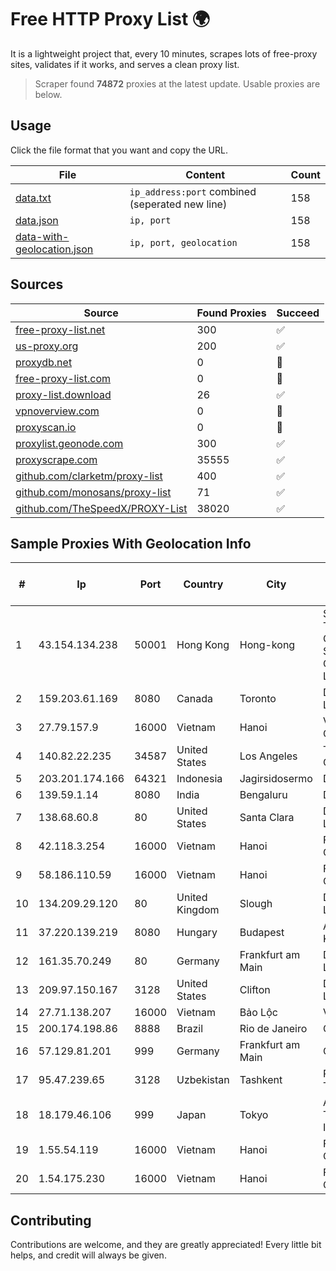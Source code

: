 
# Free HTTP Proxy List 🌍

It is a lightweight project that, every 10 minutes, scrapes lots of free-proxy sites, validates if it works, and serves a clean proxy list.


> Scraper found **74872** proxies at the latest update. Usable proxies are below.

## Usage

Click the file format that you want and copy the URL.


|File|Content|Count|
|----|-------|-----|
|[data.txt](https://raw.githubusercontent.com/themiralay/Proxy-List-World/master/data.txt)|`ip_address:port` combined (seperated new line)|158|
|[data.json](https://raw.githubusercontent.com/themiralay/Proxy-List-World/master/data.json)|`ip, port`|158|
|[data-with-geolocation.json](https://raw.githubusercontent.com/themiralay/Proxy-List-World/master/data-with-geolocation.json)|`ip, port, geolocation`|158|

## Sources

|Source|Found Proxies|Succeed|
|------|-------------|-------|
|[free-proxy-list.net](https://free-proxy-list.net)|300|✅|
|[us-proxy.org](https://www.us-proxy.org)|200|✅|
|[proxydb.net](http://proxydb.net)|0|🚫|
|[free-proxy-list.com](https://free-proxy-list.com/?page=&port=&type%5B%5D=http&type%5B%5D=https&up_time=0&search=Search)|0|🚫|
|[proxy-list.download](https://www.proxy-list.download/HTTP)|26|✅|
|[vpnoverview.com](https://vpnoverview.com/privacy/anonymous-browsing/free-proxy-servers)|0|🚫|
|[proxyscan.io](https://www.proxyscan.io)|0|🚫|
|[proxylist.geonode.com](https://proxylist.geonode.com/api/proxy-list?limit=300&page=1&sort_by=lastChecked&sort_type=desc&protocols=http,https)|300|✅|
|[proxyscrape.com](https://api.proxyscrape.com/v2/?request=displayproxies&protocol=http&timeout=10000&country=all&ssl=all&anonymity=all)|35555|✅|
|[github.com/clarketm/proxy-list](https://raw.githubusercontent.com/clarketm/proxy-list/master/proxy-list-raw.txt)|400|✅|
|[github.com/monosans/proxy-list](https://raw.githubusercontent.com/monosans/proxy-list/main/proxies/http.txt)|71|✅|
|[github.com/TheSpeedX/PROXY-List](https://raw.githubusercontent.com/TheSpeedX/PROXY-List/master/http.txt)|38020|✅|


## Sample Proxies With Geolocation Info

|#|Ip|Port|Country|City|Internet Service Provider|
|-|--|----|-------|----|-------------------------|
|1|43.154.134.238|50001|Hong Kong|Hong-kong|Shenzhen Tencent Computer Systems Company Limited|
|2|159.203.61.169|8080|Canada|Toronto|DigitalOcean, LLC|
|3|27.79.157.9|16000|Vietnam|Hanoi|Viettel Corporation|
|4|140.82.22.235|34587|United States|Los Angeles|The Constant Company|
|5|203.201.174.166|64321|Indonesia|Jagirsidosermo|DNET-SBY|
|6|139.59.1.14|8080|India|Bengaluru|DIGITALOCEAN|
|7|138.68.60.8|80|United States|Santa Clara|DigitalOcean, LLC|
|8|42.118.3.254|16000|Vietnam|Hanoi|FPT Telecom Company|
|9|58.186.110.59|16000|Vietnam|Hanoi|FPT Telecom Company|
|10|134.209.29.120|80|United Kingdom|Slough|DigitalOcean, LLC|
|11|37.220.139.219|8080|Hungary|Budapest|ACE Telecom Kft|
|12|161.35.70.249|80|Germany|Frankfurt am Main|DigitalOcean, LLC|
|13|209.97.150.167|3128|United States|Clifton|DigitalOcean, LLC|
|14|27.71.138.207|16000|Vietnam|Bảo Lộc|Viettel Group|
|15|200.174.198.86|8888|Brazil|Rio de Janeiro|Claro S.A|
|16|57.129.81.201|999|Germany|Frankfurt am Main|OVH SAS|
|17|95.47.239.65|3128|Uzbekistan|Tashkent|PRO DATA-TECH Ltd.|
|18|18.179.46.106|999|Japan|Tokyo|Amazon Technologies Inc.|
|19|1.55.54.119|16000|Vietnam|Hanoi|FPT Telecom Company|
|20|1.54.175.230|16000|Vietnam|Hanoi|FPT Telecom Company|



## Contributing

Contributions are welcome, and they are greatly appreciated! Every
little bit helps, and credit will always be given.

